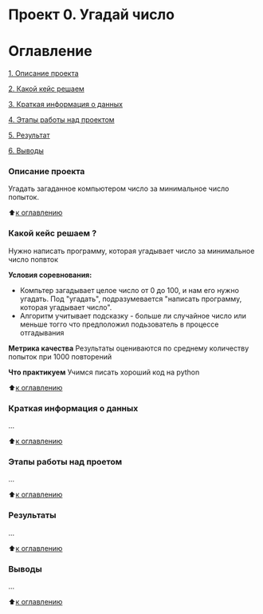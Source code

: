 # Проект 0. Угадай число 

# Оглавление
[1. Описание проекта](https://github.com/andreyshveduke/sf_data_science/blob/main/project_0/README.md#Описание-проекта)

[2. Какой кейс решаем](https://github.com/andreyshveduke/sf_data_science/blob/main/project_0/README.md#Какой-кейс-решаем-?)

[3. Краткая информация о данных](https://github.com/andreyshveduke/sf_data_science/blob/main/project_0/README.md#Краткая-информация-о-данных)

[4. Этапы работы над проектом](https://github.com/andreyshveduke/sf_data_science/blob/main/project_0/README.md#Этапы-работы-над-проетом)

[5. Результат](https://github.com/andreyshveduke/sf_data_science/blob/main/project_0/README.md#Результаты)

[6. Выводы](https://github.com/andreyshveduke/sf_data_science/blob/main/project_0/README.md#Выводы)

### Описание проекта
Угадать загаданное компьютером число за минимальное число попыток.

:arrow_up:[к оглавлению](https://github.com/andreyshveduke/sf_data_science/blob/main/project_0/README.md#Оглавление)

### Какой кейс решаем ?
Нужно написать программу, которая угадывает число за минимальное число попвток

**Условия соревнования:**
- Компьтер загадывает целое число от 0 до 100, и нам его нужно угадать. Под "угадать", подразумевается "написать программу, которая угадывает число".
- Алгоритм учитывает подсказку - больше ли случайное число или меньше тогго что предположил подьзователь в процессе отгадывания

**Метрика качества**
Результаты оцениваются по среднему количеству попыток при 1000 повторений

**Что практикуем**
Учимся писать хороший код на python

:arrow_up:[к оглавлению](https://github.com/andreyshveduke/sf_data_science/blob/main/project_0/README.md#Оглавление)

### Краткая информация о данных
...

:arrow_up:[к оглавлению](https://github.com/andreyshveduke/sf_data_science/blob/main/project_0/README.md#Оглавление)

### Этапы работы над проетом
...

:arrow_up:[к оглавлению](https://github.com/andreyshveduke/sf_data_science/blob/main/project_0/README.md#Оглавление)

### Результаты
...

:arrow_up:[к оглавлению](https://github.com/andreyshveduke/sf_data_science/blob/main/project_0/README.md#Оглавление)

### Выводы

...

:arrow_up:[к оглавлению](https://github.com/andreyshveduke/sf_data_science/blob/main/project_0/README.md#Оглавление)
